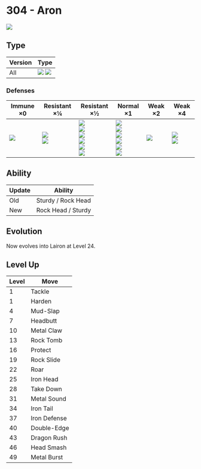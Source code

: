 # 304 - Aron
![][304]

## Type

Version | Type
---     | ---
All     | ![][steel]  ![][rock]

### Defenses

Immune ×0       | Resistant ×¼                   | Resistant ×½                                                                       | Normal ×1                                                                             | Weak ×2        | Weak ×4
---             | ---                            | ---                                                                                | ---                                                                                   | ---            | ---
![][poison]<br> | ![][normal]<br>![][flying]<br> | ![][rock]<br>![][bug]<br>![][psychic]<br>![][ice]<br>![][dragon]<br>![][fairy]<br> | ![][ghost]<br>![][steel]<br>![][fire]<br>![][grass]<br>![][electric]<br>![][dark]<br> | ![][water]<br> | ![][fighting]<br>![][ground]<br>

## Ability

Update | Ability
---    | ---
Old    | Sturdy / Rock Head
New    | Rock Head / Sturdy

## Evolution
Now evolves into Lairon at Level 24.

## Level Up

Level | Move
---   | ---
1     | Tackle
1     | Harden
4     | Mud-Slap
7     | Headbutt
10    | Metal Claw
13    | Rock Tomb
16    | Protect
19    | Rock Slide
22    | Roar
25    | Iron Head
28    | Take Down
31    | Metal Sound
34    | Iron Tail
37    | Iron Defense
40    | Double-Edge
43    | Dragon Rush
46    | Head Smash
49    | Metal Burst

[304]: ../img/pokemon/304.png
[normal]: ../img/types/normal.png
[fire]: ../img/types/fire.png
[fighting]: ../img/types/fighting.png
[water]: ../img/types/water.png
[flying]: ../img/types/flying.png
[grass]: ../img/types/grass.png
[poison]: ../img/types/poison.png
[electric]: ../img/types/electric.png
[ground]: ../img/types/ground.png
[psychic]: ../img/types/psychic.png
[rock]: ../img/types/rock.png
[ice]: ../img/types/ice.png
[bug]: ../img/types/bug.png
[dragon]: ../img/types/dragon.png
[ghost]: ../img/types/ghost.png
[dark]: ../img/types/dark.png
[steel]: ../img/types/steel.png
[fairy]: ../img/types/fairy.png
